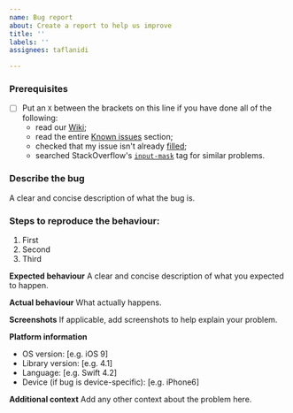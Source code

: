 ```yaml
---
name: Bug report
about: Create a report to help us improve
title: ''
labels: ''
assignees: taflanidi

---
```


### Prerequisites

* [ ] Put an `X` between the brackets on this line if you have done all of the following:
  * read our [Wiki](https://github.com/RedMadRobot/input-mask-ios/wiki);
  * read the entire [Known issues](https://github.com/RedMadRobot/input-mask-ios#knownissues) section;
  * checked that my issue isn't already [filled](https://github.com/RedMadRobot/input-mask-ios/issues?q=is%3Aissue);
  * searched StackOverflow's [`input-mask`](https://stackoverflow.com/questions/tagged/input-mask) tag for similar problems.

### Describe the bug
A clear and concise description of what the bug is.

### Steps to reproduce the behaviour:

1. First
2. Second
3. Third

**Expected behaviour**
A clear and concise description of what you expected to happen.

**Actual behaviour**
What actually happens.

**Screenshots**
If applicable, add screenshots to help explain your problem.

**Platform information**
 - OS version: [e.g. iOS 9]
 - Library version: [e.g. 4.1]
 - Language: [e.g. Swift 4.2]
 - Device (if bug is device-specific): [e.g. iPhone6]

**Additional context**
Add any other context about the problem here.

